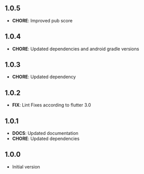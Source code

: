 ## 1.0.5
- **CHORE**: Improved pub score

## 1.0.4
- **CHORE**: Updated dependencies and android gradle versions

## 1.0.3
- **CHORE**: Updated dependency

## 1.0.2
- **FIX**: Lint Fixes according to flutter 3.0

## 1.0.1
- **DOCS**: Updated documentation
- **CHORE**: Updated dependencies

## 1.0.0
- Initial version
